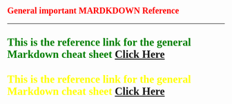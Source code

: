 <span style="color: red; font-size: 20px; font-family: 'Times New Roman', Times, serif;">**General important MARDKDOWN Reference**</span>
---
---

<span style="color: green; font-size: 25px; font-family: 'Times New Roman', serif;">This is the reference link for the general Markdown cheat sheet [Click Here](https://www.w3schools.io/file/markdown-styles/)</span>
---
<span style="color: yellow; font-size: 25px; font-family: 'Times New Roman', serif;">This is the reference link for the general Markdown cheat sheet [Click Here](https://support.squarespace.com/hc/en-us/articles/206543587-Markdown-cheat-sheet)</span>
---
